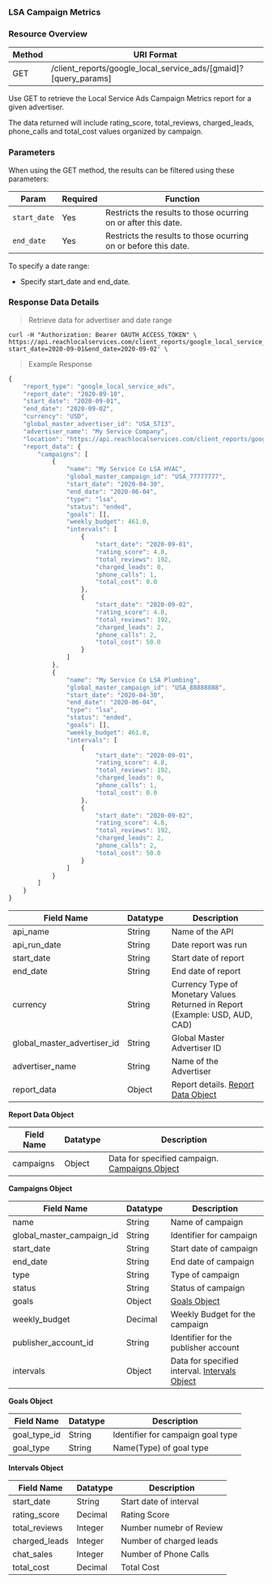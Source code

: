 ### **LSA Campaign Metrics**
<a name="lsa_campaigns"></a>

### Resource Overview&nbsp;&nbsp;&nbsp;

| Method | URI Format |
|---|---|
| GET | /client_reports/google_local_service_ads/[gmaid]?[query_params] |

Use GET to retrieve the Local Service Ads Campaign Metrics report for a given advertiser.

The data returned will include rating_score, total_reviews, charged_leads, phone_calls and total_cost values organized by campaign.

### Parameters&nbsp;&nbsp;&nbsp;

When using the GET method, the results can be filtered using these parameters:

| Param | Required | Function |
|---|---|---|
|`start_date`| Yes | Restricts the results to those ocurring on or after this date.|
|`end_date`| Yes | Restricts the results to those ocurring on or before this date.|

To specify a date range:

   - Specify start_date and end_date.

### Response Data Details&nbsp;&nbsp;&nbsp;


> Retrieve data for advertiser and date range

```
curl -H "Authorization: Bearer OAUTH_ACCESS_TOKEN" \
https://api.reachlocalservices.com/client_reports/google_local_service_ads/TEST_1?start_date=2020-09-01&end_date=2020-09-02' \
```

> Example Response

```javascript
{
    "report_type": "google_local_service_ads",
    "report_date": "2020-09-10",
    "start_date": "2020-09-01",
    "end_date": "2020-09-02",
    "currency": "USD",
    "global_master_advertiser_id": "USA_5713",
    "advertiser_name": "My Service Company",
    "location": "https://api.reachlocalservices.com/client_reports/google_local_service_ads/USA_5713?end_date=2020-09-02&start_date=2020-09-01",
    "report_data": {
        "campaigns": [
            {
                "name": "My Service Co LSA HVAC",
                "global_master_campaign_id": "USA_77777777",
                "start_date": "2020-04-30",
                "end_date": "2020-06-04",
                "type": "lsa",
                "status": "ended",
                "goals": [],
                "weekly_budget": 461.0,
                "intervals": [
                    {
                        "start_date": "2020-09-01",
                        "rating_score": 4.8,
                        "total_reviews": 192,
                        "charged_leads": 0,
                        "phone_calls": 1,
                        "total_cost": 0.0
                    },
                    {
                        "start_date": "2020-09-02",
                        "rating_score": 4.8,
                        "total_reviews": 192,
                        "charged_leads": 2,
                        "phone_calls": 2,
                        "total_cost": 50.0
                    }
                ]
            },
            {
                "name": "My Service Co LSA Plumbing",
                "global_master_campaign_id": "USA_88888888",
                "start_date": "2020-04-30",
                "end_date": "2020-06-04",
                "type": "lsa",
                "status": "ended",
                "goals": [],
                "weekly_budget": 461.0,
                "intervals": [
                    {
                        "start_date": "2020-09-01",
                        "rating_score": 4.8,
                        "total_reviews": 192,
                        "charged_leads": 0,
                        "phone_calls": 1,
                        "total_cost": 0.0
                    },
                    {
                        "start_date": "2020-09-02",
                        "rating_score": 4.8,
                        "total_reviews": 192,
                        "charged_leads": 2,
                        "phone_calls": 2,
                        "total_cost": 50.0
                    }
                ]
            }
        ]
    }
}
```

|Field Name|Datatype|Description|
|---|---|---|
|api_name|String|Name of the API|
|api_run_date|String|Date report was run|
|start_date|String|Start date of report|
|end_date|String|End date of report|
|currency|String|Currency Type of Monetary Values Returned in Report (Example: USD, AUD, CAD)|
|global_master_advertiser_id|String|Global Master Advertiser ID|
|advertiser_name|String|Name of the Advertiser|
|report_data|Object|Report details. [Report Data Object](#lsacampaignreportdata)|

<a name="lsacampaignreportdata"></a>
**Report Data Object**

|Field Name|Datatype|Description|
|---|---|---|
|campaigns|Object|Data for specified campaign. [Campaigns Object](#lsacampaigns)|

<a name="lsacampaigns"></a>
**Campaigns Object**

|Field Name|Datatype|Description|
|---|---|---|
|name|String|Name of campaign|
|global_master_campaign_id|String|Identifier for campaign|
|start_date|String|Start date of campaign|
|end_date|String|End date of campaign|
|type|String|Type of campaign|
|status|String|Status of campaign|
|goals|Object|[Goals Object](#lsa_goals)|
|weekly_budget|Decimal|Weekly Budget for the campaign|
|publisher_account_id|String|Identifier for the publisher account|
|intervals|Object|Data for specified interval. [Intervals Object](#lsaintervals)|

<a name="lsa_goals"></a>
**Goals Object**

| Field Name | Datatype | Description |
|---|---|---|
|goal_type_id|String|Identifier for campaign goal type|
|goal_type|String|Name(Type) of goal type|

<a name="lsaintervals"></a>
**Intervals Object**

|Field Name|Datatype|Description|
|---|---|---|
|start_date|String|Start date of interval|
|rating_score|Decimal|Rating Score|
|total_reviews|Integer|Number numebr of Review|
|charged_leads|Integer|Number of charged leads|
|chat_sales|Integer|Number of Phone Calls|
|total_cost|Decimal|Total Cost|

